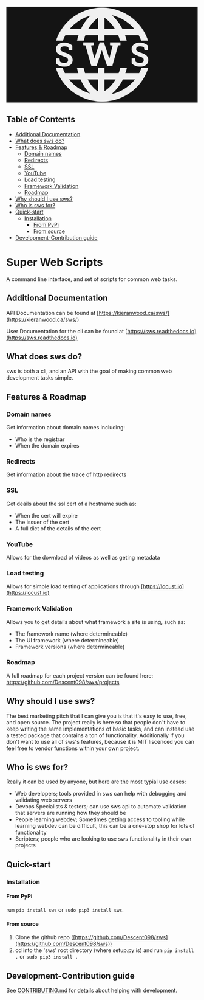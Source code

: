 ![sws-banner](https://raw.githubusercontent.com/Descent098/sws/master/docs/img/sws-banner.png)

## Table of Contents
- [Additional Documentation](#additional-documentation)
- [What does sws do?](#what-does-sws-do)
- [Features & Roadmap](#features--roadmap)
    - [Domain names](#domain-names)
    - [Redirects](#redirects)
    - [SSL](#ssl)
    - [YouTube](#youtube)
    - [Load testing](#load-testing)
    - [Framework Validation](#framework-validation)
    - [Roadmap](#roadmap)
- [Why should I use sws?](#why-should-i-use-sws)
- [Who is sws for?](#who-is-sws-for)
- [Quick-start](#quick-start)
    - [Installation](#installation)
        - [From PyPi](#from-pypi)
        - [From source](#from-source)
- [Development-Contribution guide](#development-contribution-guide)

# Super Web Scripts

A command line interface, and set of scripts for common web tasks.

## Additional Documentation

API Documentation can be found at [https://kieranwood.ca/sws/](https://kieranwood.ca/sws/)

User Documentation for the cli can be found at [https://sws.readthedocs.io](https://sws.readthedocs.io)

## What does sws do?

sws is both a cli, and an API with the goal of making common web development tasks simple.

## Features & Roadmap

### Domain names

Get information about domain names including:
- Who is the registrar
- When the domain expires

### Redirects

Get information about the trace of http redirects

### SSL

Get deails about the ssl cert of a hostname such as:
- When the cert will expire
- The issuer of the cert
- A full dict of the details of the cert

### YouTube

Allows for the download of videos as well as geting metadata

### Load testing

Allows for simple load testing of applications through [https://locust.io](https://locust.io)

### Framework Validation

Allows you to get details about what framework a site is using, such as:
- The framework name (where determineable)
- The UI framework (where determineable)
- Framework versions (where determineable)

### Roadmap

A full roadmap for each project version can be found here: https://github.com/Descent098/sws/projects

## Why should I use sws?

The best marketing pitch that I can give you is that it's easy to use, free, and open source. The project really is here so that people don't have to keep writing the same implementations of basic tasks, and can instead use a tested package that contains a ton of functionality. Additionally if you don't want to use all of sws's features, because it is MIT liscenced you can feel free to vendor functions within your own project.

## Who is sws for?

Really it can be used by anyone, but here are the most typial use cases:
- Web developers; tools provided in sws can help with debugging and validating web servers
- Devops Specialists & testers; can use sws api to automate validation that servers are running how they should be
- People learning webdev; Sometimes getting access to tooling while learning webdev can be difficult, this can be a one-stop shop for lots of functionality
- Scripters; people who are looking to use sws functionality in their own projects

## Quick-start

### Installation

#### From PyPi

run ```pip install sws``` or ```sudo pip3 install sws```.

#### From source

1. Clone the github repo ([https://github.com/Descent098/sws](https://github.com/Descent098/sws))
2. cd into the 'sws' root directory (where setup.py is) and run ```pip install .``` or ```sudo pip3 install . ```

## Development-Contribution guide

See [CONTRIBUTING.md](https://github.com/Descent098/sws/blob/master/CONTRIBUTING.md) for details about helping with development.
